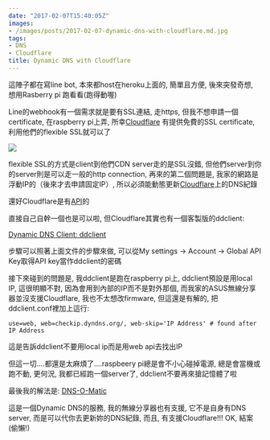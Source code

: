 ```yaml
---
date: "2017-02-07T15:40:05Z"
images:
- /images/posts/2017-02-07-dynamic-dns-with-cloudflare.md.jpg
tags:
- DNS
- Cloudflare
title: Dynamic DNS with Cloudflare
---
```


這陣子都在寫line bot, 本來都host在heroku上面的, 簡單且方便, 後來突發奇想, 想用Rasberry pi 跑看看(跑得動喔)

Line的webhook有一個需求就是要有SSL連結, 走https, 但我不想申請一個certificate, 在raspberry pi上弄, 所幸[Cloudflare](https://www.cloudflare.com/)
有提供免費的SSL certificate, 利用他們的flexible SSL就可以了

![](https://support.cloudflare.com/hc/en-us/article_attachments/206124658/cfssl_flexible.png)

flexible SSL的方式是client到他們CDN server走的是SSL沒錯, 但他們server到你的server則是可以走一般的http connection,
再來的第二個問題是, 我家的網路是浮動IP的（後來才去申請固定IP）, 所以必須能動態更新[Cloudflare](https://www.cloudflare.com/)上的DNS紀錄

還好Cloudflare是有[API](https://api.cloudflare.com/)的

直接自己自幹一個也是可以啦, 但Cloudflare其實也有一個客製版的ddclient:

[Dynamic DNS Client: ddclient](https://www.cloudflare.com/technical-resources/#ddclient)

步驟可以照著上面文件的步驟來做, 可以從My settings -> Account -> Global API Key取得API key當作ddclient的密碼

接下來碰到的問題是, 我ddclient是跑在raspberry pi上, ddclient預設是用local IP, 這很明顯不對, 因為會用到內部的IP而不是對外那個, 而我家的ASUS無線分享器並沒支援Cloudflare, 我也不太想改firmware,
但這還是有解的, 把ddclient.conf裡加上這行:

```
use=web, web=checkip.dyndns.org/, web-skip='IP Address' # found after IP Address
```

這是告訴ddclient不要用local ip而是用web api去找出IP

但這一切....都還是太麻煩了....raspbeery pi總是會不小心碰掉電源, 總是會當機或跑不動, 更何況, 我都已經跑一個server了, ddclient不要再來搶記憶體了啦

最後我的解法是: [DNS-O-Matic](https://www.dnsomatic.com/)

這是一個Dynamic DNS的服務, 我的無線分享器也有支援, 它不是自身有DNS server, 而是可以代你去更新妳的DNS紀錄, 而且, 有支援Cloudflare!!! OK, 結案 (偷懶!)